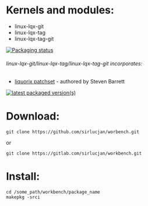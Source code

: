 # Kernels and modules:

- linux-lqx-git
- linux-lqx-tag
- linux-lqx-tag-git

[![Packaging status](https://repology.org/badge/vertical-allrepos/linux-lqx.svg)](https://repology.org/project/linux-lqx/versions)

###### linux-lqx-git/linux-lqx-tag/linux-lqx-tag-git incorporates:

* [liquorix patchset](https://github.com/damentz/liquorix-package/tree/5.4) - authored by Steven Barrett

[![latest packaged version(s)](https://repology.org/badge/latest-versions/linux-lqx.svg)](https://repology.org/project/linux-lqx/versions)

# Download:

```
git clone https://github.com/sirlucjan/worbench.git

```

or

```
git clone https://gitlab.com/sirlucjan/workbench.git

```
# Install:


```
cd /some_path/workbench/package_name
makepkg -srci

```
 

